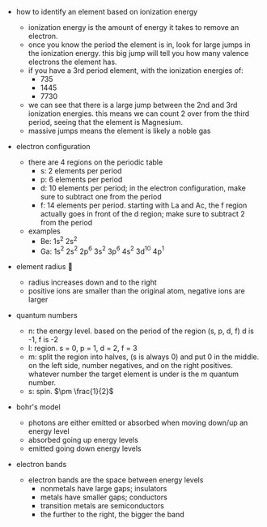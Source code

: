 - how to identify an element based on ionization energy
	- ionization energy is the amount of energy it takes to remove an electron.
	- once you know the period the element is in, look for large jumps in the ionization energy. this big jump will tell you how many valence electrons the element has.
	- if you have a 3rd period element, with the ionization energies of:
		- 735 
		- 1445
		- 7730
	- we can see that there is a large jump between the 2nd and 3rd ionization energies. this means we can count 2 over from the third period, seeing that the element is Magnesium.
	- massive jumps means the element is likely a noble gas

- electron configuration
	- there are 4 regions on the periodic table
		- s: 2 elements per period
		- p: 6 elements per period
		- d: 10 elements per period; in the electron configuration, make sure to subtract one from the period
		- f: 14 elements per period. starting with La and Ac, the f region actually goes in front of the d region; make sure to subtract 2 from the period
	- examples
		- Be: 1s$^2$ 2s$^2$ 
		- Ga: 1s$^2$ 2s$^2$ 2p$^6$ 3s$^2$ 3p$^6$ 4s$^2$ 3d$^{10}$ 4p$^1$
- element radius 🤑
	- radius increases down and to the right
	- positive ions are smaller than the original atom, negative ions are larger
	
- quantum numbers
	- n: the energy level. based on the period of the region (s, p, d, f) d is -1, f is -2
	- l: region. s = 0, p = 1, d = 2, f = 3
	- m: split the region into halves, (s is always 0) and put 0 in the middle. on the left side, number negatives, and on the right positives. whatever number the target element is under is the m quantum number.
	- s: spin. $\pm \frac{1}{2}$

- bohr's model
	- photons are either emitted or absorbed when moving down/up an energy level
	- absorbed going up energy levels
	- emitted going down energy levels

- electron bands
	- electron bands are the space between energy levels
		- nonmetals have large gaps; insulators
		- metals have smaller gaps; conductors
		- transition metals are semiconductors
		- the further to the right, the bigger the band